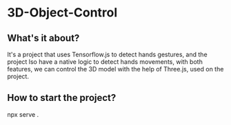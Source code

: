 # 3D-Object-Control

## What's it about?
It's a project that uses Tensorflow.js to detect hands gestures, and the project 
lso have a native logic to detect hands movements, with both features, we can control
the 3D model with the help of Three.js, used on the project.

## How to start the project?
npx serve .

